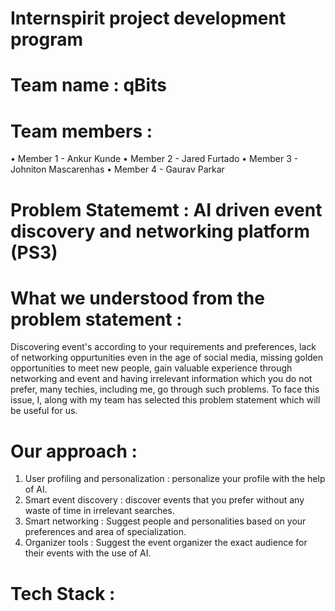 # Internspirit project development program

# Team name : qBits

# Team members :
• Member 1 - Ankur Kunde
• Member 2 - Jared Furtado
• Member 3 - Johniton Mascarenhas 
• Member 4 - Gaurav Parkar

# Problem Statememt : AI driven event discovery and networking platform (PS3)

# What we understood from the problem statement :
Discovering event's according to your requirements and preferences, lack of networking oppurtunities even in the age of social media, missing golden opportunities to meet new people, gain valuable experience through networking and event and having irrelevant information which you do not prefer, many techies, including me, go through such problems. To face this issue, I, along with my team has selected this problem statement which will be useful for us.

# Our approach :
1) User profiling and personalization : personalize your profile with the help of AI.
2) Smart event discovery : discover events that you prefer without any waste of time in irrelevant searches.
3) Smart networking : Suggest people and personalities based on your preferences and area of specialization.
4) Organizer tools : Suggest the event organizer the exact audience for their events with the use of AI.

# Tech Stack :
